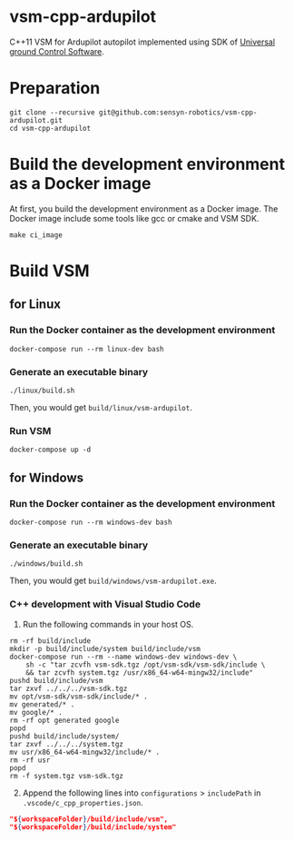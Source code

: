 vsm-cpp-ardupilot
===========

C++11 VSM for Ardupilot autopilot implemented using SDK of [Universal ground Control Software](http://www.ugcs.com/ "UgCS").

# Preparation

```
git clone --recursive git@github.com:sensyn-robotics/vsm-cpp-ardupilot.git
cd vsm-cpp-ardupilot
```

# Build the development environment as a Docker image

At first, you build the development environment as a Docker image.
The Docker image include some tools like gcc or cmake and VSM SDK.

```shell
make ci_image
```

# Build VSM

## for Linux

### Run the Docker container as the development environment

```shell
docker-compose run --rm linux-dev bash
```

### Generate an executable binary

```shell
./linux/build.sh
```

Then, you would get `build/linux/vsm-ardupilot`.

### Run VSM

```shell
docker-compose up -d
```

## for Windows

### Run the Docker container as the development environment

```shell
docker-compose run --rm windows-dev bash
```

### Generate an executable binary

```shell
./windows/build.sh
```

Then, you would get `build/windows/vsm-ardupilot.exe`.

### C++ development with Visual Studio Code

1. Run the following commands in your host OS.

```shell
rm -rf build/include
mkdir -p build/include/system build/include/vsm
docker-compose run --rm --name windows-dev windows-dev \
    sh -c "tar zcvfh vsm-sdk.tgz /opt/vsm-sdk/vsm-sdk/include \
    && tar zcvfh system.tgz /usr/x86_64-w64-mingw32/include"
pushd build/include/vsm
tar zxvf ../../../vsm-sdk.tgz
mv opt/vsm-sdk/vsm-sdk/include/* .
mv generated/* .
mv google/* .
rm -rf opt generated google
popd
pushd build/include/system/
tar zxvf ../../../system.tgz
mv usr/x86_64-w64-mingw32/include/* .
rm -rf usr
popd
rm -f system.tgz vsm-sdk.tgz
```

2. Append the following lines into `configurations` > `includePath` in `.vscode/c_cpp_properties.json`.

```json
"${workspaceFolder}/build/include/vsm",
"${workspaceFolder}/build/include/system"
```
